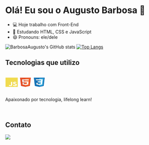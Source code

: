 <h1>Olá! Eu sou o Augusto Barbosa 👋</h1>

- 💻 Hoje trabalho com Front-End
- 🌱 Estudando HTML, CSS e JavaScript
- 😄 Pronouns: ele/dele

![BarbosaAugusto's GitHub stats](https://github-readme-stats.vercel.app/api?username=barbosaaugusto&show_icons=true&theme=dark&count_private=true)
[![Top Langs](https://github-readme-stats.vercel.app/api/top-langs/?username=barbosaaugusto&layout=compact&theme=dark)](https://github.com/barbosaaugusto/github-readme-stats)

<h2>Tecnologias que utilizo</h2>

<div style="display: inline_block"><br>
  <img align="center" alt="Rafa-Js" height="30" width="40" src="https://raw.githubusercontent.com/devicons/devicon/master/icons/javascript/javascript-plain.svg">
  <img align="center" alt="Rafa-HTML" height="30" width="40" src="https://raw.githubusercontent.com/devicons/devicon/master/icons/html5/html5-original.svg">
  <img align="center" alt="Rafa-CSS" height="30" width="40" src="https://raw.githubusercontent.com/devicons/devicon/master/icons/css3/css3-original.svg">
</div><br>

<p>Apaixonado por tecnologia, lifelong learn!<p><br>

<h2>Contato</h2>
<div> 
  <a href="https://www.linkedin.com/in/barbosa-augusto/" target="_blank"><img src="https://img.shields.io/badge/-LinkedIn-%230077B5?style=for-the-badge&logo=linkedin&logoColor=white" target="_blank"></a> 
</div>






